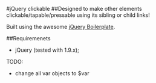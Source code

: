 #jQuery clickable
##Designed to make other elements clickable/tapable/pressable using its sibling or child links!

Built using the awesome <a href="https://github.com/jquery-boilerplate/boilerplate/">jQuery Boilerplate</a>.

##Requiremenets
 - jQuery (tested with 1.9.x);


TODO:
 - change all var objects to $var